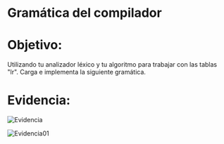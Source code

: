 # Gramática del compilador

# Objetivo:

Utilizando tu analizador léxico y tu algoritmo para trabajar con las tablas "lr". Carga e implementa la siguiente gramática.

# Evidencia:

![Evidencia](https://user-images.githubusercontent.com/84484618/221750202-08757190-e554-4ef7-a822-8aef0b4867e9.png)

![Evidencia01](https://user-images.githubusercontent.com/84484618/221750209-39431724-0388-4826-9c5c-25ce15125843.png)
